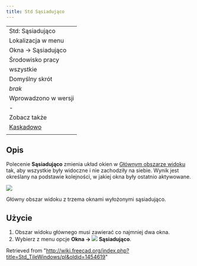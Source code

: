 ```yaml
---
title: Std Sąsiadująco
---
```

|  |
| --- |
| Std: Sąsiadująco |
| Lokalizacja w menu |
| Okna → Sąsiadująco |
| Środowisko pracy |
| wszystkie |
| Domyślny skrót |
| *brak* |
| Wprowadzono w wersji |
| - |
| Zobacz także |
| [Kaskadowo](/Std_CascadeWindows/pl "Std CascadeWindows/pl") |
|  |

## Opis

Polecenie **Sąsiadująco** zmienia układ okien w [Głównym obszarze widoku](/Main_view_area/pl "Main view area/pl") tak, aby wszystkie były widoczne i nie zachodziły na siebie. Wynik jest określany na podstawie kolejności, w jakiej okna były ostatnio aktywowane.

![](/images/Std_TileWindows_example.png)

Główny obszar widoku z trzema oknami wyłożonymi sąsiadująco.

## Użycie

1. Obszar widoku głównego musi zawierać co najmniej dwa okna.
2. Wybierz z menu opcje **Okna → ![](/images/Std_TileWindows.svg) Sąsiadująco**.

Retrieved from "<http://wiki.freecad.org/index.php?title=Std_TileWindows/pl&oldid=1454619>"